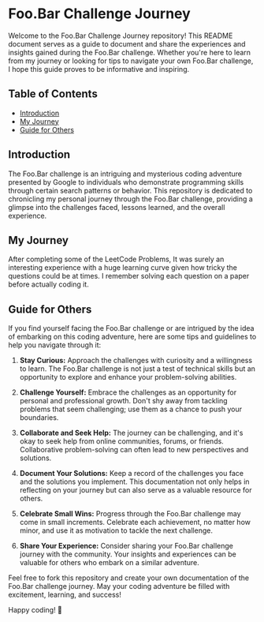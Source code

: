 # Foo.Bar Challenge Journey

Welcome to the Foo.Bar Challenge Journey repository! This README document serves as a guide to document and share the experiences and insights gained during the Foo.Bar challenge. Whether you're here to learn from my journey or looking for tips to navigate your own Foo.Bar challenge, I hope this guide proves to be informative and inspiring.

## Table of Contents

- [Introduction](#introduction)
- [My Journey](#my-journey)
- [Guide for Others](#guide-for-others)

## Introduction

The Foo.Bar challenge is an intriguing and mysterious coding adventure presented by Google to individuals who demonstrate programming skills through certain search patterns or behavior. This repository is dedicated to chronicling my personal journey through the Foo.Bar challenge, providing a glimpse into the challenges faced, lessons learned, and the overall experience.

## My Journey

After completing some of the LeetCode Problems, It was surely an interesting experience with a huge learning curve given how tricky the questions could be at times. I remember solving each question on a paper before actually coding it. 

## Guide for Others

If you find yourself facing the Foo.Bar challenge or are intrigued by the idea of embarking on this coding adventure, here are some tips and guidelines to help you navigate through it:

1. **Stay Curious:** Approach the challenges with curiosity and a willingness to learn. The Foo.Bar challenge is not just a test of technical skills but an opportunity to explore and enhance your problem-solving abilities.

2. **Challenge Yourself:** Embrace the challenges as an opportunity for personal and professional growth. Don't shy away from tackling problems that seem challenging; use them as a chance to push your boundaries.

3. **Collaborate and Seek Help:** The journey can be challenging, and it's okay to seek help from online communities, forums, or friends. Collaborative problem-solving can often lead to new perspectives and solutions.

4. **Document Your Solutions:** Keep a record of the challenges you face and the solutions you implement. This documentation not only helps in reflecting on your journey but can also serve as a valuable resource for others.

5. **Celebrate Small Wins:** Progress through the Foo.Bar challenge may come in small increments. Celebrate each achievement, no matter how minor, and use it as motivation to tackle the next challenge.

6. **Share Your Experience:** Consider sharing your Foo.Bar challenge journey with the community. Your insights and experiences can be valuable for others who embark on a similar adventure.

Feel free to fork this repository and create your own documentation of the Foo.Bar challenge journey. May your coding adventure be filled with excitement, learning, and success!

Happy coding! 🚀
